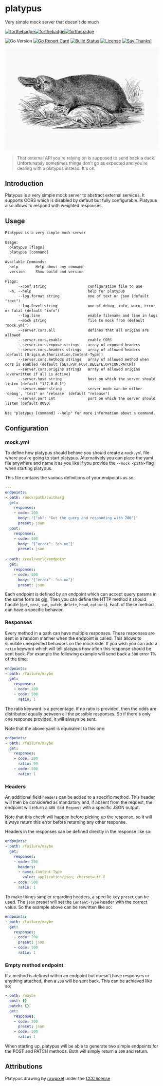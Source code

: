 # platypus
Very simple mock server that doesn't do much

[![forthebadge](https://forthebadge.com/images/badges/made-with-go.svg)](https://forthebadge.com)[![forthebadge](https://forthebadge.com/images/badges/built-with-love.svg)](https://forthebadge.com)[![forthebadge](https://forthebadge.com/images/badges/uses-badges.svg)](https://forthebadge.com)

![Go Version](https://img.shields.io/badge/Go%20Version-latest-brightgreen.svg)
[![Go Report Card](https://goreportcard.com/badge/github.com/Depado/platypus)](https://goreportcard.com/report/github.com/Depado/platypus)
[![Build Status](https://drone.depa.do/api/badges/Depado/platypus/status.svg)](https://drone.depa.do/Depado/platypus)
[![License](https://img.shields.io/badge/license-MIT-blue.svg)](https://github.com/Depado/platypus/blob/master/LICENSE)
[![Say Thanks!](https://img.shields.io/badge/Say%20Thanks-!-1EAEDB.svg)](https://saythanks.io/to/Depado)

![platypus](img/platypus.jpg)

> That external API you're relying on is supposed to send back a duck. 
> Unfortunately sometimes things don't go as expected and you're dealing with a 
> platypus instead. It's ok.

## Introduction

Platypus is a very simple mock server to abstract external services. It supports
CORS which is disabled by default but fully configurable. Platypus also allows
to respond with weighted responses.

## Usage

```
Platypus is a very simple mock server

Usage:
  platypus [flags]
  platypus [command]

Available Commands:
  help        Help about any command
  version     Show build and version

Flags:
      --conf string                   configuration file to use
  -h, --help                          help for platypus
      --log.format string             one of text or json (default "text")
      --log.level string              one of debug, info, warn, error or fatal (default "info")
      --log.line                      enable filename and line in logs
      --mock string                   file to mock from (default "mock.yml")
      --server.cors.all               defines that all origins are allowed
      --server.cors.enable            enable CORS
      --server.cors.expose strings    array of exposed headers
      --server.cors.headers strings   array of allowed headers (default [Origin,Authorization,Content-Type])
      --server.cors.methods strings   array of allowed method when cors is enabled (default [GET,PUT,POST,DELETE,OPTION,PATCH])
      --server.cors.origins strings   array of allowed origins (overwritten if all is active)
      --server.host string            host on which the server should listen (default "127.0.0.1")
      --server.mode string            server mode can be either 'debug', 'test' or 'release' (default "release")
      --server.port int               port on which the server should listen (default 8080)

Use "platypus [command] --help" for more information about a command.
```

## Configuration

### mock.yml

To define how platypus should behave you should create a `mock.yml` file where
you're going to start platypus. Alternatively you can place the yaml file
anywhere and name it as you like if you provide the `--mock <path>` flag when
starting platypus.

This file contains the various definitions of your endpoints as so:

```yaml
---
endpoints:
- path: /mock/path/:witharg
  get:
    responses:
    - code: 200
      body: '{"ok": "Got the query and responding with 200"}'
      preset: json
  post:
    responses:
    - code: 500
      body: '{"error": "oh no"}'
      preset: json

- path: /real/world/endpoint
  get:
    responses:
    - code: 500
      body: '{"error": "oh no"}'
      preset: json
```

Each endpoint is defined by an endpoint which can accept query params in the
same form as [gin](https://github.com/gin-gonic/gin). Then you can define the
HTTP method it should handle (`get`, `post`, `put`, `patch`, `delete`, `head`, 
`options`). Each of these method can have a specific behavior.

### Responses

Every method in a path can have multiple responses. These responses are sent
in a random manner when the endpoint is called. This allows to simulate 
unexpected behaviors on the mock side. If you wish you can add a `ratio` keyword
which will tell platypus how often this response should be sent back. For 
example the following example will send back a `500` error 1% of the time:

```yaml
endpoints:
- path: /failure/maybe
  get:
    responses:
    - code: 200
    - code: 500
      ratio: 1
```

The ratio keyword is a percentage. If no ratio is provided, then the odds are 
distributed equally between all the possible responses. So if there's only one
response provided, it will always be sent.

Note that the above yaml is equivalent to this one:

```yaml
endpoints:
- path: /failure/maybe
  get:
    responses:
    - code: 200
      ratio: 99
    - code: 500
      ratio: 1
```

### Headers

An additional field `headers` can be added to a specific method. 
This header will then be considered as mandatory and, if absent from the request, 
the endpoint will return a `400 Bad Request` with a specific JSON output. 

Note that this check will happen before picking up the response, so it will
always return this error before returning any other response. 

Headers in the responses can be defined directly in the response like so:

```yaml
endpoints:
- path: /failure/maybe
  get:
    responses:
    - code: 200
      headers:
      - name: Content-Type
        value: application/json; charset=utf-8
    - code: 500
      ratio: 1
```

To make things simpler regarding headers, a specific key `preset` can be used.
The `json` preset will set the `Content-Type` header with the correct value. So
the example above can be rewritten like so:

```yaml
endpoints:
- path: /failure/maybe
  get:
    responses:
    - code: 200
      preset: json
    - code: 500
      ratio: 1
```

### Empty method endpoint

If a method is defined within an endpoint but doesn't have responses or anything
attached, then a `200` will be sent back. This can be achieved like so:

```yaml
- path: /maybe
  post: {}
  patch: {}
  get:
    responses:
    - code: 200
      preset: json
    - code: 500
      ratio: 1
```

When starting up, platypus will be able to generate two simple endpoints for the
POST and PATCH methods. Both will simply return a `200` and return.

## Attributions

Platypus drawing by 
[rawpixel](https://www.rawpixel.com/image/562293/duck-billed-platypus-shade-drawing) 
under the [CC0 license](https://creativecommons.org/publicdomain/zero/1.0/)